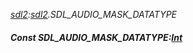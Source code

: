 _[sdl2](../../modules/sdl2/sdl2-module.md):[sdl2](../../modules/sdl2/sdl2-module.md).SDL\_AUDIO\_MASK\_DATATYPE_
##### Const SDL\_AUDIO\_MASK\_DATATYPE:[Int](../../modules/wonkey/wonkey-types-int.md)
